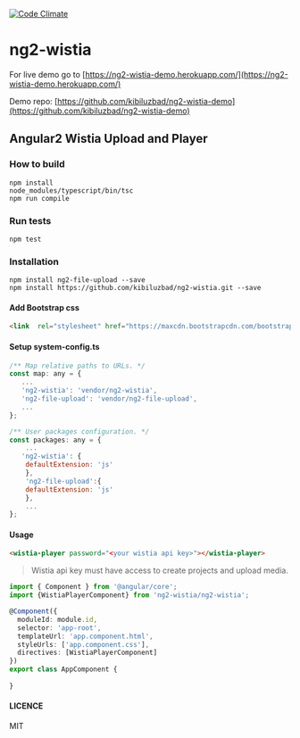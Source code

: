 [![Code Climate](https://codeclimate.com/github/kibiluzbad/ng2-wistia/badges/gpa.svg)](https://codeclimate.com/github/kibiluzbad/ng2-wistia)

# ng2-wistia

For live demo go to [https://ng2-wistia-demo.herokuapp.com/](https://ng2-wistia-demo.herokuapp.com/)

Demo repo: [https://github.com/kibiluzbad/ng2-wistia-demo](https://github.com/kibiluzbad/ng2-wistia-demo)

## Angular2 Wistia Upload and Player

### How to build

```
npm install
node_modules/typescript/bin/tsc
npm run compile
```
### Run tests

```
npm test
```
### Installation

```
npm install ng2-file-upload --save 
npm install https://github.com/kibiluzbad/ng2-wistia.git --save
```
#### Add Bootstrap css

```html
<link  rel="stylesheet" href="https://maxcdn.bootstrapcdn.com/bootstrap/3.3.7/css/bootstrap.min.css" >
```

#### Setup system-config.ts

```js
/** Map relative paths to URLs. */
const map: any = {
   ...
   'ng2-wistia': 'vendor/ng2-wistia',
   'ng2-file-upload': 'vendor/ng2-file-upload',
   ...
};

/** User packages configuration. */
const packages: any = {
    ...
   'ng2-wistia': {
    defaultExtension: 'js'
    },
    'ng2-file-upload':{
    defaultExtension: 'js'
    },
    ...
};
```

#### Usage

```html
<wistia-player password="<your wistia api key>"></wistia-player>
```

> Wistia api key must have access to create projects and upload media.


```typescript
import { Component } from '@angular/core';
import {WistiaPlayerComponent} from 'ng2-wistia/ng2-wistia';

@Component({
  moduleId: module.id,
  selector: 'app-root',
  templateUrl: 'app.component.html',
  styleUrls: ['app.component.css'],
  directives: [WistiaPlayerComponent]
})
export class AppComponent {
 
}
```


#### LICENCE

MIT
